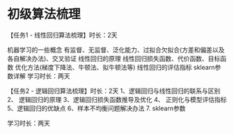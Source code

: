 # 初级算法梳理

【任务1 - 线性回归算法梳理】时长：2天

机器学习的一些概念 有监督、无监督、泛化能力、过拟合欠拟合(方差和偏差以及各自解决办法)、交叉验证
线性回归的原理
线性回归损失函数、代价函数、目标函数
优化方法(梯度下降法、牛顿法、拟牛顿法等)
线性回归的评估指标
sklearn参数详解
学习时长：两天

【任务2 - 逻辑回归算法梳理】时长：2天 1、逻辑回归与线性回归的联系与区别 2、 逻辑回归的原理 3、逻辑回归损失函数推导及优化 4、 正则化与模型评估指标 5、逻辑回归的优缺点 6、样本不均衡问题解决办法 7. sklearn参数

学习时长：两天
